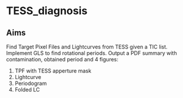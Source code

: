 # TESS_diagnosis

## Aims
Find Target Pixel Files and Lightcurves from TESS given a TIC list. 
Implement GLS to find rotational periods.
Output a PDF summary with contamination, obtained period and 4 figures:
  1. TPF with TESS apperture mask
  2. Lightcurve
  3. Periodogram
  4. Folded LC
